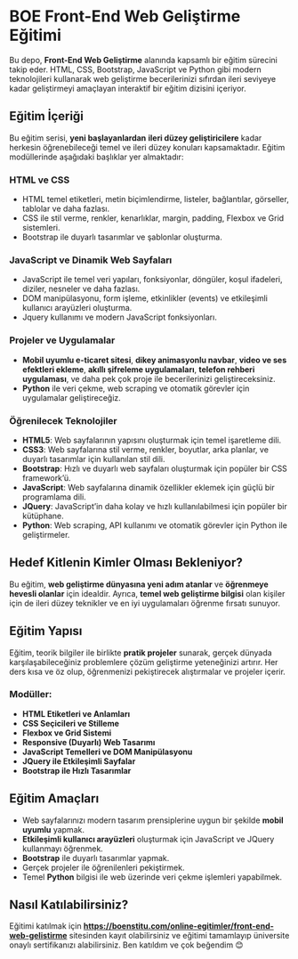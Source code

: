 # BOE Front-End Web Geliştirme Eğitimi

Bu depo, **Front-End Web Geliştirme** alanında kapsamlı bir eğitim sürecini takip eder. HTML, CSS, Bootstrap, JavaScript ve Python gibi modern teknolojileri kullanarak web geliştirme becerilerinizi sıfırdan ileri seviyeye kadar geliştirmeyi amaçlayan interaktif bir eğitim dizisini içeriyor.

## Eğitim İçeriği

Bu eğitim serisi, **yeni başlayanlardan** **ileri düzey geliştiricilere** kadar herkesin öğrenebileceği temel ve ileri düzey konuları kapsamaktadır. Eğitim modüllerinde aşağıdaki başlıklar yer almaktadır:

### HTML ve CSS
- HTML temel etiketleri, metin biçimlendirme, listeler, bağlantılar, görseller, tablolar ve daha fazlası.
- CSS ile stil verme, renkler, kenarlıklar, margin, padding, Flexbox ve Grid sistemleri.
- Bootstrap ile duyarlı tasarımlar ve şablonlar oluşturma.

### JavaScript ve Dinamik Web Sayfaları
- JavaScript ile temel veri yapıları, fonksiyonlar, döngüler, koşul ifadeleri, diziler, nesneler ve daha fazlası.
- DOM manipülasyonu, form işleme, etkinlikler (events) ve etkileşimli kullanıcı arayüzleri oluşturma.
- Jquery kullanımı ve modern JavaScript fonksiyonları.

### Projeler ve Uygulamalar
- **Mobil uyumlu e-ticaret sitesi**, **dikey animasyonlu navbar**, **video ve ses efektleri ekleme**, **akıllı şifreleme uygulamaları**, **telefon rehberi uygulaması**, ve daha pek çok proje ile becerilerinizi geliştireceksiniz.
- **Python** ile veri çekme, web scraping ve otomatik görevler için uygulamalar geliştireceğiz.

### Öğrenilecek Teknolojiler
- **HTML5**: Web sayfalarının yapısını oluşturmak için temel işaretleme dili.
- **CSS3**: Web sayfalarına stil verme, renkler, boyutlar, arka planlar, ve duyarlı tasarımlar için kullanılan stil dili.
- **Bootstrap**: Hızlı ve duyarlı web sayfaları oluşturmak için popüler bir CSS framework’ü.
- **JavaScript**: Web sayfalarına dinamik özellikler eklemek için güçlü bir programlama dili.
- **JQuery**: JavaScript’in daha kolay ve hızlı kullanılabilmesi için popüler bir kütüphane.
- **Python**: Web scraping, API kullanımı ve otomatik görevler için Python ile geliştirmeler.

## Hedef Kitlenin Kimler Olması Bekleniyor?
Bu eğitim, **web geliştirme dünyasına yeni adım atanlar** ve **öğrenmeye hevesli olanlar** için idealdir. Ayrıca, **temel web geliştirme bilgisi** olan kişiler için de ileri düzey teknikler ve en iyi uygulamaları öğrenme fırsatı sunuyor.

## Eğitim Yapısı
Eğitim, teorik bilgiler ile birlikte **pratik projeler** sunarak, gerçek dünyada karşılaşabileceğiniz problemlere çözüm geliştirme yeteneğinizi artırır. Her ders kısa ve öz olup, öğrenmenizi pekiştirecek alıştırmalar ve projeler içerir.

### Modüller:
- **HTML Etiketleri ve Anlamları**
- **CSS Seçicileri ve Stilleme**
- **Flexbox ve Grid Sistemi**
- **Responsive (Duyarlı) Web Tasarımı**
- **JavaScript Temelleri ve DOM Manipülasyonu**
- **JQuery ile Etkileşimli Sayfalar**
- **Bootstrap ile Hızlı Tasarımlar**

## Eğitim Amaçları
- Web sayfalarınızı modern tasarım prensiplerine uygun bir şekilde **mobil uyumlu** yapmak.
- **Etkileşimli kullanıcı arayüzleri** oluşturmak için JavaScript ve JQuery kullanmayı öğrenmek.
- **Bootstrap** ile duyarlı tasarımlar yapmak.
- Gerçek projeler ile öğrenilenleri pekiştirmek.
- Temel **Python** bilgisi ile web üzerinde veri çekme işlemleri yapabilmek.

## Nasıl Katılabilirsiniz?
Eğitimi katılmak için <b>https://boenstitu.com/online-egitimler/front-end-web-gelistirme</b> sitesinden kayıt olabilirsiniz ve eğitimi tamamlayıp üniversite onaylı sertifikanızı alabilirsiniz. Ben katıldım ve çok beğendim 😊
